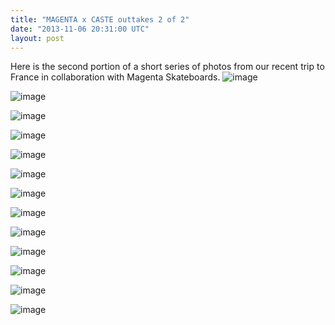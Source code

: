 ```yaml
---
title: "MAGENTA x CASTE outtakes 2 of 2"
date: "2013-11-06 20:31:00 UTC"
layout: post
---
```


<p>Here is the second portion of a short series of photos from our recent trip to France in collaboration with Magenta Skateboards. <img alt="image" src="http://media.tumblr.com/dee9fcd7e48e6daf73bd4cd5fd7a447c/tumblr_inline_mvuzlutv6h1rf4blg.jpg"/></p>
<p><img alt="image" src="http://media.tumblr.com/42220f270ddd65b658dc7ad83afccefb/tumblr_inline_mvuzm3Ay0F1rf4blg.jpg"/></p>
<p><img alt="image" src="http://media.tumblr.com/b57a68ad7f58df62ac925382ab669a6d/tumblr_inline_mvuzmcPbCT1rf4blg.jpg"/></p>
<p><img alt="image" src="http://media.tumblr.com/fd802e3a1ff80e0c83f9683f66879f90/tumblr_inline_mvuzmkJGTH1rf4blg.jpg"/></p>
<p><img alt="image" src="http://media.tumblr.com/bff09a6c6a4505a195acbf89dcfa678a/tumblr_inline_mvuzn0mSZ41rf4blg.jpg"/></p>
<p><img alt="image" src="http://media.tumblr.com/56c0eb881a28ae4e23698e50078c91f4/tumblr_inline_mvuzn75w8A1rf4blg.jpg"/></p>
<p><img alt="image" src="http://media.tumblr.com/87bbc0f00da13839591cb4fda98ac316/tumblr_inline_mvuznbHZ8H1rf4blg.jpg"/></p>
<p><img alt="image" src="http://media.tumblr.com/b5134c9501ff03caca0befb19f5beae7/tumblr_inline_mvuzniUzbA1rf4blg.jpg"/></p>
<p><img alt="image" src="http://media.tumblr.com/c6e08383df96718989952cac3a140ee7/tumblr_inline_mvuznkL5fI1rf4blg.jpg"/></p>
<p><img alt="image" src="http://media.tumblr.com/0a8ca46ace42030b74bf50f889d8cfb9/tumblr_inline_mvuznpSDcE1rf4blg.jpg"/></p>
<p><img alt="image" src="http://media.tumblr.com/c84361de85174beafb124860b34ca27f/tumblr_inline_mvuznuarFK1rf4blg.jpg"/></p>
<p><img alt="image" src="http://media.tumblr.com/24bd2e077e34a3cd31a3faf62ef73bd0/tumblr_inline_mvuznymvjh1rf4blg.jpg"/></p>
<p><img alt="image" src="http://media.tumblr.com/885dcffeed5f63f264015394ce6bb572/tumblr_inline_mvuzo2c6dV1rf4blg.jpg"/></p>
